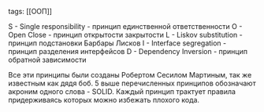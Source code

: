 tags: [[ООП]]

S - Single responsibility - принцип единственной ответственности
O - Open Close - принцип открытости закрытости
L - Liskov substitution - принцип подстановки Барбары Лисков
I - Interface segregation - принцип разделения интерфейсов
D - Dependency Inversion - принцип обратной зависимости

Все эти принципы были созданы Робертом Сесилом Мартиным, так же известным как дядя боб. 5 выше перечисленных принципов обозначают акроним одного слова - SOLID. Каждый принцип трактует правила придерживаясь которых можно избежать плохого кода.